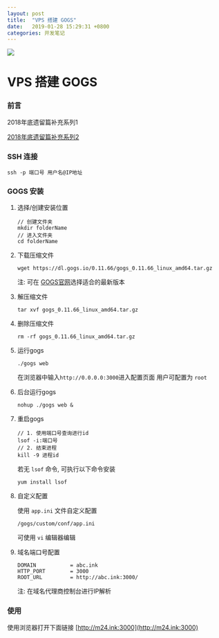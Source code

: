 ```yaml
---
layout: post
title:  "VPS 搭建 GOGS"
date:   2019-01-28 15:29:31 +0800
categories: 开发笔记
---
```


![](http://yuqiangcoder.com/assets/postImages/ios/201901/1.png)

# VPS 搭建 GOGS 

### 前言
2018年底遗留篇补充系列1

[2018年底遗留篇补充系列2]()

### SSH 连接
```
ssh -p 端口号 用户名@IP地址 
```

### GOGS 安装

1. 选择/创建安装位置

   ```
   // 创建文件夹
   mkdir folderName
   // 进入文件夹
   cd folderName
   ``` 
   
2. 下载压缩文件

    ```
    wget https://dl.gogs.io/0.11.66/gogs_0.11.66_linux_amd64.tar.gz
    ```
    注: 可在 [GOGS官网](https://dl.gogs.io/)选择适合的最新版本
    
3. 解压缩文件
    
    ```
    tar xvf gogs_0.11.66_linux_amd64.tar.gz
    ```
    
4. 删除压缩文件
    
    ```
    rm -rf gogs_0.11.66_linux_amd64.tar.gz
    ```
    
5. 运行gogs
    
    ```
    ./gogs web
    ```
    在浏览器中输入`http://0.0.0.0:3000`进入配置页面
    用户可配置为 `root`
    
6. 后台运行gogs

    ```
    nohup ./gogs web &
    ```
7. 重启gogs
    
    ```
    // 1. 使用端口号查询进行id
    lsof -i:端口号
    // 2. 结束进程
    kill -9 进程id
    ```
    
    若无 `lsof` 命令, 可执行以下命令安装
    
    ```
    yum install lsof
    ```
    
8. 自定义配置
    
    使用 `app.ini` 文件自定义配置
    
    ```
    /gogs/custom/conf/app.ini
    ```
    
    可使用 `vi` 编辑器编辑
    
9. 域名端口号配置
    
    ```
    DOMAIN           = abc.ink
    HTTP_PORT        = 3000
    ROOT_URL         = http://abc.ink:3000/
    ```
    注: 在域名代理商控制台进行IP解析

### 使用
使用浏览器打开下面链接
[http://m24.ink:3000](http://m24.ink:3000)

[jekyll-docs]: https://jekyllrb.com/docs/home
[jekyll-gh]:   https://github.com/jekyll/jekyll
[jekyll-talk]: https://talk.jekyllrb.com/

